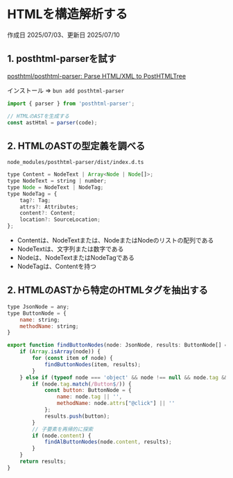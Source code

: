# HTMLを構造解析する

作成日 2025/07/03、更新日 2025/07/10

## 1. posthtml-parserを試す

[posthtml/posthtml-parser: Parse HTML/XML to PostHTMLTree](https://github.com/posthtml/posthtml-parser)

インストール => `bun add posthtml-parser`

```javascript
import { parser } from 'posthtml-parser';

// HTMLのASTを生成する
const astHtml = parser(code);
```

## 2. HTMLのASTの型定義を調べる

`node_modules/posthtml-parser/dist/index.d.ts`

```javascript
type Content = NodeText | Array<Node | Node[]>;
type NodeText = string | number;
type Node = NodeText | NodeTag;
type NodeTag = {
    tag?: Tag;
    attrs?: Attributes;
    content?: Content;
    location?: SourceLocation;
};
```

- Contentは、NodeTextまたは、NodeまたはNodeのリストの配列である
- NodeTextは、文字列または数字である
- Nodeは、NodeTextまたはNodeTagである
- NodeTagは、Contentを持つ

## 2. HTMLのASTから特定のHTMLタグを抽出する

```javascript
type JsonNode = any;
type ButtonNode = {
    name: string;
    methodName: string;
}

export function findButtonNodes(node: JsonNode, results: ButtonNode[] = []): ButtonNode[] {
    if (Array.isArray(node)) {
        for (const item of node) {
            findButtonNodes(item, results);
        }
    } else if (typeof node === 'object' && node !== null && node.tag && typeof node.tag === 'string') {
        if (node.tag.match(/Button$/)) {
            const button: ButtonNode = {
                name: node.tag || '',
                methodName: node.attrs["@click"] || ''
            };
            results.push(button);
        }
        // 子要素を再帰的に探索
        if (node.content) {
            findAlButtonNodes(node.content, results);
        }
    }
    return results;
}
```
